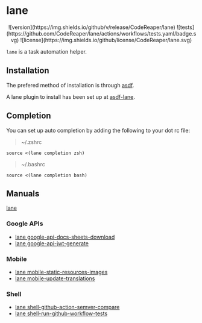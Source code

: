 # lane

<p align="center">
![version](https://img.shields.io/github/v/release/CodeReaper/lane)
![tests](https://github.com/CodeReaper/lane/actions/workflows/tests.yaml/badge.svg)
![license](https://img.shields.io/github/license/CodeReaper/lane.svg)
</p>

`lane` is a task automation helper.

## Installation

The prefered method of installation is through [asdf](http://asdf-vm.com/).

A lane plugin to install has been set up at [asdf-lane](https://github.com/CodeReaper/asdf-lane).

## Completion

You can set up auto completion by adding the following to your dot rc file:

> ~/.zshrc
```
source <(lane completion zsh)
```

> ~/.bashrc
```
source <(lane completion bash)
```

## Manuals

[lane](lane.d/help.md)

### Google APIs

- [lane google-api-docs-sheets-download](lane.d/google-api-docs-sheets-download/help.md)
- [lane google-api-jwt-generate](lane.d/google-api-jwt-generate/help.md)

### Mobile

- [lane mobile-static-resources-images](lane.d/mobile-static-resources-images/help.md)
- [lane mobile-update-translations](lane.d/mobile-update-translations/help.md)

### Shell

- [lane shell-github-action-semver-compare](lane.d/shell-github-action-semver-compare/help.md)
- [lane shell-run-github-workflow-tests](lane.d/shell-run-github-workflow-tests/help.md)
